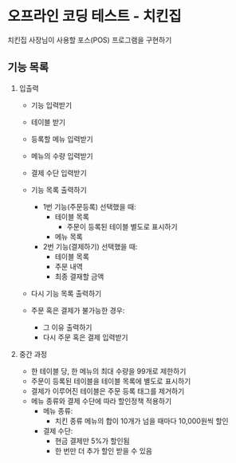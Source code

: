 # 오프라인 코딩 테스트 - 치킨집
치킨집 사장님이 사용할 포스(POS) 프로그램을 구현하기

## 기능 목록
1. 입출력
    - 기능 입력받기
    - 테이블 받기
    - 등록할 메뉴 입력받기
    - 메뉴의 수량 입력받기
    - 결제 수단 입력받기
    
    - 기능 목록 출력하기
        - 1번 기능(주문등록) 선택했을 때:
            - 테이블 목록
                - 주문이 등록된 테이블 별도로 표시하기
            - 메뉴 목록
        - 2번 기능(결제하기) 선택했을 때:
            - 테이블 목록
            - 주문 내역
            - 최종 결재할 금액
    - 다시 기능 목록 출력하기
    - 주문 혹은 결제가 불가능한 경우:
        - 그 이유 출력하기
        - 다시 주문 혹은 결제 입력받기
    
2. 중간 과정
    - 한 테이블 당, 한 메뉴의 최대 수량을 99개로 제한하기
    - 주문이 등록된 테이블을 테이블 목록에 별도로 표시하기
    - 결제가 이루어진 테이블은 주문 등록 태그를 제거하기
    - 메뉴 종류와 결제 수단에 따라 할인정책 적용하기
        - 메뉴 종류: 
            - 치킨 종류 메뉴의 합이 10개가 넘을 때마다 10,000원씩 할인
        - 결제 수단: 
            - 현금 결제만 5%가 할인됨
            - 한 번만 더 추가 할인 받을 수 있음
    
        
